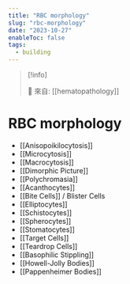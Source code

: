 ```yaml
---
title: "RBC morphology"
slug: "rbc-morphology"
date: "2023-10-27"
enableToc: false
tags:
  - building
---
```


> [!info]
>
> 🌱 來自: [[hematopathology]]

# RBC morphology

- [[Anisopoikilocytosis]]
- [[Microcytosis]]
- [[Macrocytosis]]
- [[Dimorphic Picture]]
- [[Polychromasia]]
- [[Acanthocytes]]
- [[Bite Cells]] / Blister Cells
- [[Elliptocytes]]
- [[Schistocytes]]
- [[Spherocytes]]
- [[Stomatocytes]]
- [[Target Cells]]
- [[Teardrop Cells]]
- [[Basophilic Stippling]]
- [[Howell-Jolly Bodies]]
- [[Pappenheimer Bodies]]
